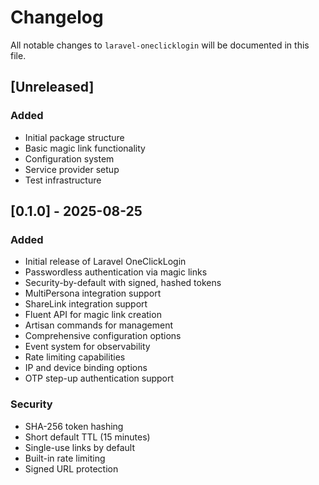 # Changelog

All notable changes to `laravel-oneclicklogin` will be documented in this file.

## [Unreleased]

### Added
- Initial package structure
- Basic magic link functionality
- Configuration system
- Service provider setup
- Test infrastructure

## [0.1.0] - 2025-08-25

### Added
- Initial release of Laravel OneClickLogin
- Passwordless authentication via magic links
- Security-by-default with signed, hashed tokens
- MultiPersona integration support
- ShareLink integration support
- Fluent API for magic link creation
- Artisan commands for management
- Comprehensive configuration options
- Event system for observability
- Rate limiting capabilities
- IP and device binding options
- OTP step-up authentication support

### Security
- SHA-256 token hashing
- Short default TTL (15 minutes)
- Single-use links by default
- Built-in rate limiting
- Signed URL protection

